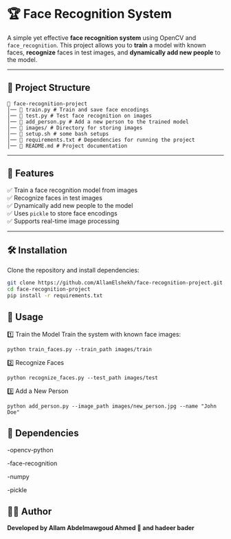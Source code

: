 # 🏆 Face Recognition System  

A simple yet effective **face recognition system** using OpenCV and `face_recognition`. This project allows you to **train** a model with known faces, **recognize** faces in test images, and **dynamically add new people** to the model.

---

## 📂 Project Structure  
```
📁 face-recognition-project
│── 📄 train.py # Train and save face encodings
│── 📄 test.py # Test face recognition on images
│── 📄 add_person.py # Add a new person to the trained model
│── 📂 images/ # Directory for storing images
│── 📄 setup.sh # some bash setups
│── 📄 requirements.txt # Dependencies for running the project
│── 📄 README.md # Project documentation

```

---

## 🚀 Features  
✅ Train a face recognition model from images  
✅ Recognize faces in test images  
✅ Dynamically add new people to the model  
✅ Uses `pickle` to store face encodings  
✅ Supports real-time image processing  

---

## 🛠 Installation  
Clone the repository and install dependencies:  
```bash
git clone https://github.com/AllamElshekh/face-recognition-project.git  
cd face-recognition-project  
pip install -r requirements.txt  
```

## 📌 Usage
1️⃣ Train the Model
Train the system with known face images:

```
python train_faces.py --train_path images/train
```
2️⃣ Recognize Faces 

```
python recognize_faces.py --test_path images/test

```

3️⃣ Add a New Person
```
python add_person.py --image_path images/new_person.jpg --name "John Doe"
```

## 📌 Dependencies
-opencv-python

-face-recognition

-numpy

-pickle

## 👨‍💻 Author

**Developed by Allam Abdelmawgoud Ahmed 🚀 and hadeer bader**




